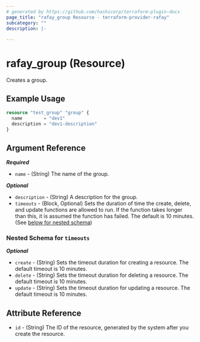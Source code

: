 ```yaml
---
# generated by https://github.com/hashicorp/terraform-plugin-docs
page_title: "rafay_group Resource - terraform-provider-rafay"
subcategory: ""
description: |-
  
---
```


# rafay_group (Resource)

Creates a group. 


## Example Usage

```terraform
resource "test_group" "group" {
  name        = "dev1"
  description = "dev1-description"
}
```

<!-- schema generated by tfplugindocs -->
## Argument Reference 

***Required***

- `name` - (String) The name of the group. 


***Optional***

- `description` - (String) A description for the group. 
- `timeouts` - (Block, Optional) Sets the duration of time the create, delete, and update functions are allowed to run. If the function takes longer than this, it is assumed the function has failed. The default is 10 minutes. (See [below for nested schema](#nestedblock--timeouts))


<a id="nestedblock--timeouts"></a>
### Nested Schema for `timeouts`

***Optional***

- `create` - (String) Sets the timeout duration for creating a resource. The default timeout is 10 minutes. 
- `delete` - (String) Sets the timeout duration for deleting a resource. The default timeout is 10 minutes. 
- `update` - (String) Sets the timeout duration for updating a resource. The default timeout is 10 minutes. 


## Attribute Reference 

- `id` - (String) The ID of the resource, generated by the system after you create the resource.


